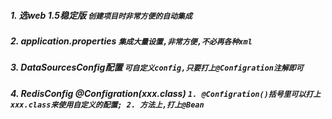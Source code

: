 ##### 1. 选web 1.5稳定版 `创建项目时非常方便的自动集成`
##### 2. application.properties `集成大量设置,非常方便,不必再各种xml`
##### 3. DataSourcesConfig配置 `可自定义config,只要打上@Configration注解即可`
##### 4. RedisConfig @Configration(xxx.class) `1. @Configration()括号里可以打上xxx.class来使用自定义的配置; 2. 方法上,打上@Bean`
